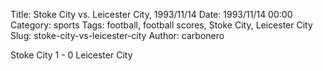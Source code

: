 Title: Stoke City vs. Leicester City, 1993/11/14
Date: 1993/11/14 00:00
Category: sports
Tags: football, football scores, Stoke City, Leicester City
Slug: stoke-city-vs-leicester-city
Author: carbonero


Stoke City 1 - 0 Leicester City
